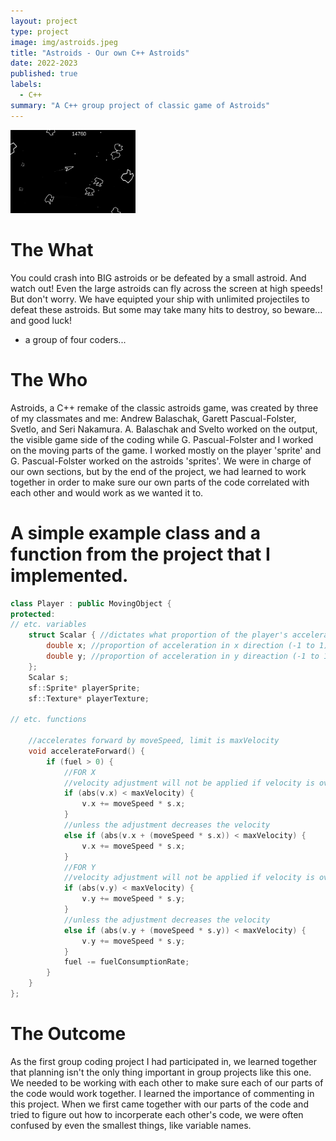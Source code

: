 ```yaml
---
layout: project
type: project
image: img/astroids.jpeg
title: "Astroids - Our own C++ Astroids"
date: 2022-2023
published: true
labels:
  - C++
summary: "A C++ group project of classic game of Astroids"
---
```


<div class="text-center p-4">
  <img width="200px" src="../img/astroids.jpeg" class="img-thumbnail" >
</div>

# The What
You could crash into BIG astroids or be defeated by a small astroid. And watch out! Even the large astroids can fly across the screen at high speeds! But don't worry. We have equipted your ship with unlimited projectiles to defeat these astroids. But some may take many hits to destroy, so beware... and good luck!
- a group of four coders...

# The Who
Astroids, a C++ remake of the classic astroids game, was created by three of my classmates and me: Andrew Balaschak, Garett Pascual-Folster, Svetlo, and Seri Nakamura. A. Balaschak and Svelto worked on the output, the visible game side of the coding while G. Pascual-Folster and I worked on the moving parts of the game. I worked mostly on the player 'sprite' and G. Pascual-Folster worked on the astroids 'sprites'. We were in charge of our own sections, but by the end of the project, we had learned to work together in order to make sure our own parts of the code correlated with each other and would work as we wanted it to.

# A simple example class and a function from the project that I implemented.
```cpp
class Player : public MovingObject {
protected:
// etc. variables
	struct Scalar { //dictates what proportion of the player's acceleration goes into x and y components of velocity
		double x; //proportion of acceleration in x direction (-1 to 1)
		double y; //proportion of acceleration in y direaction (-1 to 1)
	};
	Scalar s;
	sf::Sprite* playerSprite;
	sf::Texture* playerTexture;

// etc. functions

	//accelerates forward by moveSpeed, limit is maxVelocity
	void accelerateForward() {
		if (fuel > 0) {
			//FOR X
			//velocity adjustment will not be applied if velocity is over max
			if (abs(v.x) < maxVelocity) {
				v.x += moveSpeed * s.x;
			}
			//unless the adjustment decreases the velocity
			else if (abs(v.x + (moveSpeed * s.x)) < maxVelocity) {
				v.x += moveSpeed * s.x;
			}
			//FOR Y
			//velocity adjustment will not be applied if velocity is over max
			if (abs(v.y) < maxVelocity) {
				v.y += moveSpeed * s.y;
			}
			//unless the adjustment decreases the velocity
			else if (abs(v.y + (moveSpeed * s.y)) < maxVelocity) {
				v.y += moveSpeed * s.y;
			}
			fuel -= fuelConsumptionRate;
		}
	}
};

```

# The Outcome
As the first group coding project I had participated in, we learned together that planning isn't the only thing important in group projects like this one. We needed to be working with each other to make sure each of our parts of the code would work together. I learned the importance of commenting in this project. When we first came together with our parts of the code and tried to figure out how to incorperate each other's code, we were often confused by even the smallest things, like variable names. 

